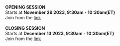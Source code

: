 <b> OPENING SESSION </b> </br>
Starts at <b>November 29 2023, 9:30am - 10:30am(ET) </b> </br>
Join from the  <a target="_blank" href={{site.data.course.LiveSessions.open_session.link}}>link</a>
<br>
<br>
<b> CLOSING SESSION </b> </br>
Starts at <b>December 13 2023, 9:30am - 10:30am(ET) </b></br>
Join from the  <a target="_blank"  href={{site.data.course.LiveSessions.closing_session.link}}>link</a>